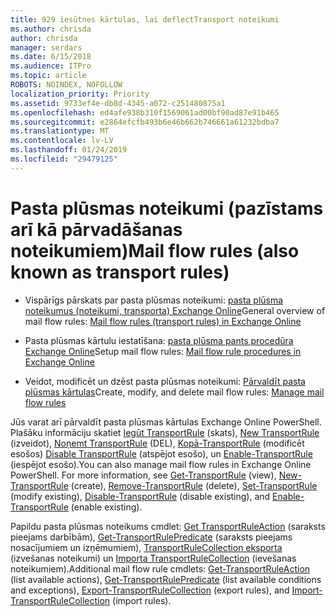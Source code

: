 ```yaml
---
title: 929 iesūtnes kārtulas, lai deflectTransport noteikumi
ms.author: chrisda
author: chrisda
manager: serdars
ms.date: 6/15/2018
ms.audience: ITPro
ms.topic: article
ROBOTS: NOINDEX, NOFOLLOW
localization_priority: Priority
ms.assetid: 9733ef4e-db8d-4345-a072-c251480875a1
ms.openlocfilehash: ed4afe938b310f1569061ad00bf90ad87e91b465
ms.sourcegitcommit: e2864efcfb493b6e46b662b746661a61232bdba7
ms.translationtype: MT
ms.contentlocale: lv-LV
ms.lasthandoff: 01/24/2019
ms.locfileid: "29479125"
---
```

# <a name="mail-flow-rules-also-known-as-transport-rules"></a><span data-ttu-id="053b3-102">Pasta plūsmas noteikumi (pazīstams arī kā pārvadāšanas noteikumiem)</span><span class="sxs-lookup"><span data-stu-id="053b3-102">Mail flow rules (also known as transport rules)</span></span>

- <span data-ttu-id="053b3-103">Vispārīgs pārskats par pasta plūsmas noteikumi: [pasta plūsma noteikumus (noteikumi, transporta) Exchange Online](https://technet.microsoft.com/library/jj919238.aspx)</span><span class="sxs-lookup"><span data-stu-id="053b3-103">General overview of mail flow rules: [Mail flow rules (transport rules) in Exchange Online](https://technet.microsoft.com/library/jj919238.aspx)</span></span>
    
- <span data-ttu-id="053b3-104">Pasta plūsmas kārtulu iestatīšana: [pasta plūsma pants procedūra Exchange Online](https://technet.microsoft.com/library/dn600436.aspx)</span><span class="sxs-lookup"><span data-stu-id="053b3-104">Setup mail flow rules: [Mail flow rule procedures in Exchange Online](https://technet.microsoft.com/library/dn600436.aspx)</span></span>
    
- <span data-ttu-id="053b3-105">Veidot, modificēt un dzēst pasta plūsmas noteikumi: [Pārvaldīt pasta plūsmas kārtulas](https://technet.microsoft.com/library/jj657505.aspx)</span><span class="sxs-lookup"><span data-stu-id="053b3-105">Create, modify, and delete mail flow rules: [Manage mail flow rules](https://technet.microsoft.com/library/jj657505.aspx)</span></span>
    
<span data-ttu-id="053b3-p101">Jūs varat arī pārvaldīt pasta plūsmas kārtulas Exchange Online PowerShell. Plašāku informāciju skatiet [Iegūt TransportRule](https://docs.microsoft.com/powershell/module/exchange/policy-and-compliance/get-transportrule) (skats), [New TransportRule](https://docs.microsoft.com/powershell/module/exchange/policy-and-compliance/new-transportrule) (izveidot), [Noņemt TransportRule](https://docs.microsoft.com/powershell/module/exchange/policy-and-compliance/remove-transportrule) (DEL), [Kopā-TransportRule](https://docs.microsoft.com/powershell/module/exchange/policy-and-compliance/set-transportrule) (modificēt esošos) [Disable TransportRule](https://docs.microsoft.com/powershell/module/exchange/policy-and-compliance/disable-transportrule) (atspējot esošo), un [Enable-TransportRule](https://docs.microsoft.com/powershell/module/exchange/policy-and-compliance/enable-transportrule) (iespējot esošo).</span><span class="sxs-lookup"><span data-stu-id="053b3-p101">You can also manage mail flow rules in Exchange Online PowerShell. For more information, see [Get-TransportRule](https://docs.microsoft.com/powershell/module/exchange/policy-and-compliance/get-transportrule) (view), [New-TransportRule](https://docs.microsoft.com/powershell/module/exchange/policy-and-compliance/new-transportrule) (create), [Remove-TransportRule](https://docs.microsoft.com/powershell/module/exchange/policy-and-compliance/remove-transportrule) (delete), [Set-TransportRule](https://docs.microsoft.com/powershell/module/exchange/policy-and-compliance/set-transportrule) (modify existing), [Disable-TransportRule](https://docs.microsoft.com/powershell/module/exchange/policy-and-compliance/disable-transportrule) (disable existing), and [Enable-TransportRule](https://docs.microsoft.com/powershell/module/exchange/policy-and-compliance/enable-transportrule) (enable existing).</span></span> 
  
<span data-ttu-id="053b3-108">Papildu pasta plūsmas noteikums cmdlet: [Get TransportRuleAction](https://docs.microsoft.com/powershell/module/exchange/policy-and-compliance/get-transportruleaction) (saraksts pieejams darbībām), [Get-TransportRulePredicate](https://docs.microsoft.com/powershell/module/exchange/policy-and-compliance/get-transportrulepredicate) (saraksts pieejams nosacījumiem un izņēmumiem), [TransportRuleCollection eksporta](https://docs.microsoft.com/powershell/module/exchange/policy-and-compliance/export-transportrulecollection) (izvešanas noteikumi) un [ Importa TransportRuleCollection](https://docs.microsoft.com/powershell/module/exchange/policy-and-compliance/import-transportrulecollection) (ievešanas noteikumiem).</span><span class="sxs-lookup"><span data-stu-id="053b3-108">Additional mail flow rule cmdlets: [Get-TransportRuleAction](https://docs.microsoft.com/powershell/module/exchange/policy-and-compliance/get-transportruleaction) (list available actions), [Get-TransportRulePredicate](https://docs.microsoft.com/powershell/module/exchange/policy-and-compliance/get-transportrulepredicate) (list available conditions and exceptions), [Export-TransportRuleCollection](https://docs.microsoft.com/powershell/module/exchange/policy-and-compliance/export-transportrulecollection) (export rules), and [Import-TransportRuleCollection](https://docs.microsoft.com/powershell/module/exchange/policy-and-compliance/import-transportrulecollection) (import rules).</span></span> 
  

